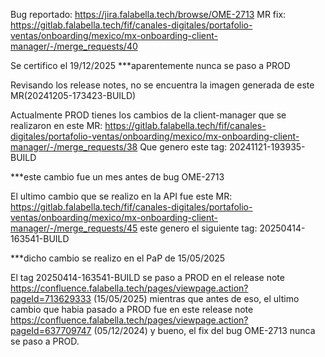 Bug reportado: https://jira.falabella.tech/browse/OME-2713
MR fix: https://gitlab.falabella.tech/fif/canales-digitales/portafolio-ventas/onboarding/mexico/mx-onboarding-client-manager/-/merge_requests/40

Se certifico el 19/12/2025
***aparentemente nunca se paso a PROD

Revisando los release notes, no se encuentra la imagen generada de este MR(20241205-173423-BUILD)

Actualmente PROD tienes los cambios de la client-manager que se realizaron en este MR:
https://gitlab.falabella.tech/fif/canales-digitales/portafolio-ventas/onboarding/mexico/mx-onboarding-client-manager/-/merge_requests/38
Que genero este tag: 20241121-193935-BUILD 

***este cambio fue un mes antes de bug OME-2713

El ultimo cambio que se realizo en la API fue este MR:
https://gitlab.falabella.tech/fif/canales-digitales/portafolio-ventas/onboarding/mexico/mx-onboarding-client-manager/-/merge_requests/45 este genero el siguiente tag: 20250414-163541-BUILD

***dicho cambio se realizo en el PaP de 15/05/2025


El tag 20250414-163541-BUILD se paso a PROD en el release note https://confluence.falabella.tech/pages/viewpage.action?pageId=713629333 (15/05/2025) mientras que antes de eso, el ultimo cambio que habia pasado a PROD fue en este release note https://confluence.falabella.tech/pages/viewpage.action?pageId=637709747 (05/12/2024) y bueno, el fix del bug OME-2713 nunca se paso a PROD.